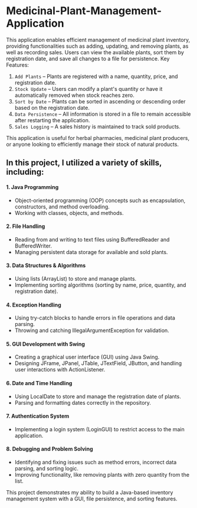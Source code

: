 # Medicinal-Plant-Management-Application
This application enables efficient management of medicinal plant inventory, providing functionalities such as adding, updating, and removing plants, as well as recording sales. Users can view the available plants, sort them by registration date, and save all changes to a file for persistence.
Key Features:
1. `Add Plants` – Plants are registered with a name, quantity, price, and registration date.
2. `Stock Update` – Users can modify a plant's quantity or have it automatically removed when stock reaches zero.
3. `Sort by Date` – Plants can be sorted in ascending or descending order based on the registration date.
4. `Data Persistence` – All information is stored in a file to remain accessible after restarting the application.
5. `Sales Logging` – A sales history is maintained to track sold products.

This application is useful for herbal pharmacies, medicinal plant producers, or anyone looking to efficiently manage their stock of natural products.

## In this project, I utilized a variety of skills, including:
#### 1. Java Programming
  * Object-oriented programming (OOP) concepts such as encapsulation, constructors, and method overloading.
  * Working with classes, objects, and methods.

#### 2. File Handling
  * Reading from and writing to text files using BufferedReader and BufferedWriter.
  * Managing persistent data storage for available and sold plants.

#### 3. Data Structures & Algorithms
  * Using lists (ArrayList) to store and manage plants.
  * Implementing sorting algorithms (sorting by name, price, quantity, and registration date).

#### 4. Exception Handling
  * Using try-catch blocks to handle errors in file operations and data parsing.
  * Throwing and catching IllegalArgumentException for validation.

#### 5. GUI Development with Swing
  * Creating a graphical user interface (GUI) using Java Swing.
  * Designing JFrame, JPanel, JTable, JTextField, JButton, and handling user interactions with ActionListener.

#### 6. Date and Time Handling
  * Using LocalDate to store and manage the registration date of plants.
  * Parsing and formatting dates correctly in the repository.

#### 7. Authentication System
  * Implementing a login system (LoginGUI) to restrict access to the main application.

#### 8. Debugging and Problem Solving
  * Identifying and fixing issues such as method errors, incorrect data parsing, and sorting logic.
  * Improving functionality, like removing plants with zero quantity from the list.

This project demonstrates my ability to build a Java-based inventory management system with a GUI, file persistence, and sorting features.







